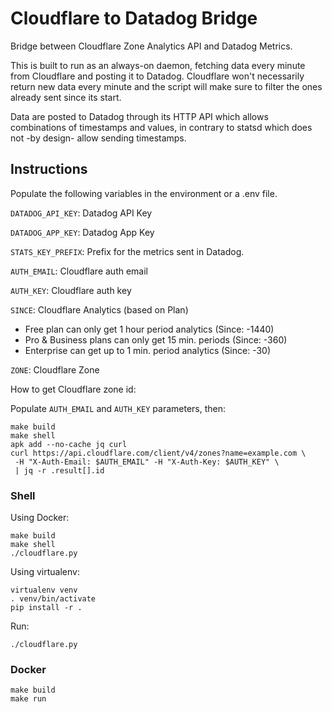 # Cloudflare to Datadog Bridge #

Bridge between Cloudflare Zone Analytics API and Datadog Metrics.

This is built to run as an always-on daemon, fetching data every minute from
Cloudflare and posting it to Datadog. Cloudflare won't necessarily return new
data every minute and the script will make sure to filter the ones already sent
since its start.

Data are posted to Datadog through its HTTP API which allows combinations of
timestamps and values, in contrary to statsd which does not -by design- allow
sending timestamps.


## Instructions
Populate the following variables in the environment or a .env file.


  `DATADOG_API_KEY`: Datadog API Key

  `DATADOG_APP_KEY`: Datadog App Key

  `STATS_KEY_PREFIX`: Prefix for the metrics sent in Datadog.

  `AUTH_EMAIL`: Cloudflare auth email

  `AUTH_KEY`: Cloudflare auth key

  `SINCE`: Cloudflare Analytics (based on Plan)

  * Free plan can only get 1 hour period analytics (Since: -1440)
  * Pro & Business plans can only get 15 min. periods (Since: -360)
  * Enterprise can get up to 1 min. period analytics (Since: -30)

  `ZONE`: Cloudflare Zone

How to get Cloudflare zone id:

Populate `AUTH_EMAIL` and `AUTH_KEY` parameters, then:
```
make build
make shell
apk add --no-cache jq curl
curl https://api.cloudflare.com/client/v4/zones?name=example.com \
 -H "X-Auth-Email: $AUTH_EMAIL" -H "X-Auth-Key: $AUTH_KEY" \
 | jq -r .result[].id
```



### Shell

Using Docker:

```
make build
make shell
./cloudflare.py
```

Using virtualenv:

```shell
virtualenv venv
. venv/bin/activate
pip install -r .
```

Run:

```shell
./cloudflare.py
```

### Docker

```
make build
make run
```
